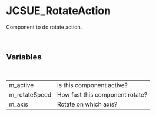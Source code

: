<div id="content-header">
  <h1>JCSUE_RotateAction</h1>
</div>

<p>
  Component to do rotate action.
</p>


<br/>
<h2>Variables</h2>
<br/>

<table>
  <tr>
    <td>m_active</td>
    <td>Is this component active?</td>
  </tr>
  <tr>
    <td>m_rotateSpeed</td>
    <td>How fast this component rotate?</td>
  </tr>
  <tr>
    <td>m_axis</td>
    <td>Rotate on which axis?</td>
  </tr>
</table>

